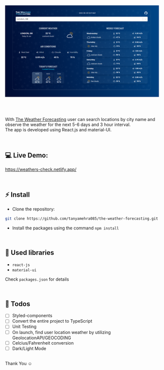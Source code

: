 ![Application screenshot](./public/screenshot.png)

<br/>
<br/>

With [The Weather Forecasting](https://weathers-check.netlify.app/) user can search locations by city name and observe the weather for the next 5-6 days and 3 hour interval.
<br />
The app is developed using React.js and material-UI.

<br/>


## 💻 Live Demo:

https://weathers-check.netlify.app/

<br/>

## ⚡ Install

- Clone the repository:

```bash
git clone https://github.com/tanyamehra085/the-weather-forecasting.git

```

- Install the packages using the command `npm install`

<br/>

## 📙 Used libraries

- `react-js`
- `material-ui`

Check `packages.json` for details

<br/>

## 📄 Todos

- [ ] Styled-components
- [ ] Convert the entire project to TypeScript
- [ ] Unit Testing
- [ ] On launch, find user location weather by utilizing GeolocationAPI/GEOCODING
- [ ] Celcius/Fahrenheit conversion
- [ ] Dark/Light Mode

<br/>
Thank You ☺
